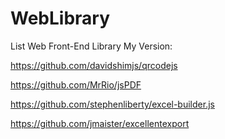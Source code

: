 # WebLibrary

List Web Front-End Library My Version:

https://github.com/davidshimjs/qrcodejs

https://github.com/MrRio/jsPDF

https://github.com/stephenliberty/excel-builder.js

https://github.com/jmaister/excellentexport
